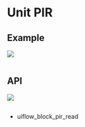 # Unit PIR

## Example

<img class="blockly_svg" src="example.svg">

```python

```

## API

<img class="blockly_svg" src="https://m5stack.oss-cn-shenzhen.aliyuncs.com/resource/docs/static/assets/img/uiflow/blockly/unit/pir/uiflow_block_pir_read.svg">

```python

```

- uiflow_block_pir_read

